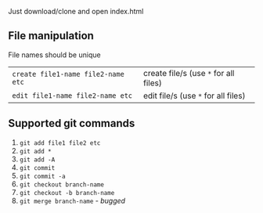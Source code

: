 Just download/clone and open index.html

## File manipulation
File names should be unique

|||
| --- | --- |
| `create file1-name file2-name etc` | create file/s (use `*` for all files) |
| `edit file1-name file2-name etc` | edit file/s (use `*` for all files) |

## Supported git commands

1. `git add file1 file2 etc`
2. `git add *`
3. `git add -A`
4. `git commit`
5. `git commit -a`
6. `git checkout branch-name`
7. `git checkout -b branch-name`
8. `git merge branch-name` *- bugged*
